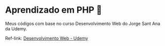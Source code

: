 # Aprendizado em PHP :elephant:

Meus códigos com base no curso Desenvolvimento Web do Jorge Sant Ana da Udemy.

Ref-link: [Desenvolvimento Web - Udemy](https://www.udemy.com/course/web-completo/)
